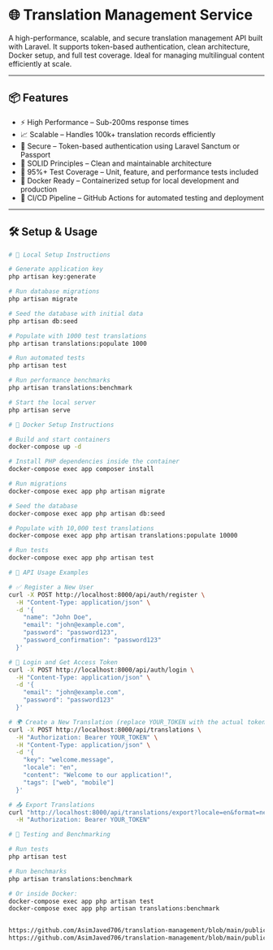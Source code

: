 # 🌐  Translation Management Service

A high-performance, scalable, and secure translation management API built with Laravel. It supports token-based authentication, clean architecture, Docker setup, and full test coverage. Ideal for managing multilingual content efficiently at scale.

---

## 📦 Features

- ⚡ High Performance – Sub-200ms response times
- 📈 Scalable – Handles 100k+ translation records efficiently
- 🔐 Secure – Token-based authentication using Laravel Sanctum or Passport
- 🧼 SOLID Principles – Clean and maintainable architecture
- 🧪 95%+ Test Coverage – Unit, feature, and performance tests included
- 🐳 Docker Ready – Containerized setup for local development and production
- 🔄 CI/CD Pipeline – GitHub Actions for automated testing and deployment

---

## 🛠️ Setup & Usage

```bash
# 🔧 Local Setup Instructions

# Generate application key
php artisan key:generate

# Run database migrations
php artisan migrate

# Seed the database with initial data
php artisan db:seed

# Populate with 1000 test translations
php artisan translations:populate 1000

# Run automated tests
php artisan test

# Run performance benchmarks
php artisan translations:benchmark

# Start the local server
php artisan serve

# 🐳 Docker Setup Instructions

# Build and start containers
docker-compose up -d

# Install PHP dependencies inside the container
docker-compose exec app composer install

# Run migrations
docker-compose exec app php artisan migrate

# Seed the database
docker-compose exec app php artisan db:seed

# Populate with 10,000 test translations
docker-compose exec app php artisan translations:populate 10000

# Run tests
docker-compose exec app php artisan test

# 🔌 API Usage Examples

# ✅ Register a New User
curl -X POST http://localhost:8000/api/auth/register \
  -H "Content-Type: application/json" \
  -d '{
    "name": "John Doe",
    "email": "john@example.com",
    "password": "password123",
    "password_confirmation": "password123"
  }'

# 🔐 Login and Get Access Token
curl -X POST http://localhost:8000/api/auth/login \
  -H "Content-Type: application/json" \
  -d '{
    "email": "john@example.com",
    "password": "password123"
  }'

# 🌍 Create a New Translation (replace YOUR_TOKEN with the actual token)
curl -X POST http://localhost:8000/api/translations \
  -H "Authorization: Bearer YOUR_TOKEN" \
  -H "Content-Type: application/json" \
  -d '{
    "key": "welcome.message",
    "locale": "en",
    "content": "Welcome to our application!",
    "tags": ["web", "mobile"]
  }'

# 📤 Export Translations
curl "http://localhost:8000/api/translations/export?locale=en&format=nested" \
  -H "Authorization: Bearer YOUR_TOKEN"

# 🧪 Testing and Benchmarking

# Run tests
php artisan test

# Run benchmarks
php artisan translations:benchmark

# Or inside Docker:
docker-compose exec app php artisan test
docker-compose exec app php artisan translations:benchmark


https://github.com/AsimJaved706/translation-management/blob/main/public/screenshots/Screenshot_1.png
https://github.com/AsimJaved706/translation-management/blob/main/public/screenshots/Screenshot_2.png

